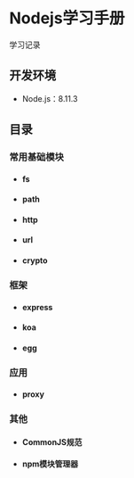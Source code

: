 # Nodejs学习手册

学习记录

## 开发环境

- Node.js：8.11.3

## 目录

### 常用基础模块

- #### fs

- #### path

- #### http

- #### url

- #### crypto

### 框架

- #### express

- #### koa

- #### egg

### 应用

- #### proxy

### 其他

- #### CommonJS规范

- #### npm模块管理器







